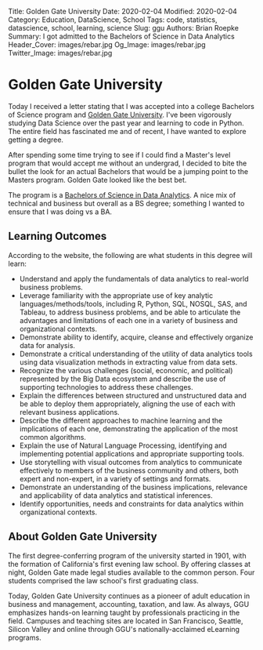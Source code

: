 Title: Golden Gate University
Date: 2020-02-04
Modified: 2020-02-04
Category: Education, DataScience, School
Tags: code, statistics, datascience, school, learning, science
Slug: ggu
Authors: Brian Roepke
Summary: I got admitted to the Bachelors of Science in Data Analytics
Header_Cover: images/rebar.jpg
Og_Image: images/rebar.jpg
Twitter_Image: images/rebar.jpg


# Golden Gate University

Today I received a letter stating that I was accepted into a college Bachelors of Science program and [Golden Gate University](http://www.ggu.edu).  I've been vigorously studying Data Science over the past year and learning to code in Python.  The entire field has fascinated me and of recent, I have wanted to explore getting a degree.

After spending some time trying to see if I could find a Master's level program that would accept me without an undergrad, I decided to bite the bullet the look for an actual Bachelors that would be a jumping point to the Masters program.  Golden Gate looked like the best bet.  

The program is a [Bachelors of Science in Data Analytics](https://www.ggu.edu/degrees-and-courses/business-analytics/bachelor-of-science-in-data-analytics).  A nice mix of technical and business but overall as a BS degree; something I wanted to ensure that I was doing vs a BA.

## Learning Outcomes

According to the website, the following are what students in this degree will learn:

* Understand and apply the fundamentals of data analytics to real-world business problems.
* Leverage familiarity with the appropriate use of key analytic languages/methods/tools, including R, Python, SQL, NOSQL, SAS, and Tableau, to address business problems, and be able to articulate the advantages and limitations of each one in a variety of business and organizational contexts.
* Demonstrate ability to identify, acquire, cleanse and effectively organize data for analysis.
* Demonstrate a critical understanding of the utility of data analytics tools using data visualization methods in extracting value from data sets.
* Recognize the various challenges (social, economic, and political) represented by the Big Data ecosystem and describe the use of supporting technologies to address these challenges.
* Explain the differences between structured and unstructured data and be able to deploy them appropriately, aligning the use of each with relevant business applications.
* Describe the different approaches to machine learning and the implications of each one, demonstrating the application of the most common algorithms.
* Explain the use of Natural Language Processing, identifying and implementing potential applications and appropriate supporting tools.
* Use storytelling with visual outcomes from analytics to communicate effectively to members of the business community and others, both expert and non-expert, in a variety of settings and formats.
* Demonstrate an understanding of the business implications, relevance and applicability of data analytics and statistical inferences.
* Identify opportunities, needs and constraints for data analytics within organizational contexts.

## About Golden Gate University

The first degree-conferring program of the university started in 1901, with the formation of California's first evening law school. By offering classes at night, Golden Gate made legal studies available to the common person. Four students comprised the law school's first graduating class.

Today, Golden Gate University continues as a pioneer of adult education in business and management, accounting, taxation, and law. As always, GGU emphasizes hands-on learning taught by professionals practicing in the field. Campuses and teaching sites are located in San Francisco, Seattle, Silicon Valley and online through GGU's nationally-acclaimed eLearning programs.
